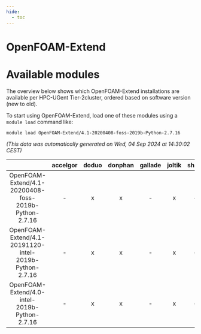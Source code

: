 ```yaml
---
hide:
  - toc
---
```


OpenFOAM-Extend
===============

# Available modules


The overview below shows which OpenFOAM-Extend installations are available per HPC-UGent Tier-2cluster, ordered based on software version (new to old).

To start using OpenFOAM-Extend, load one of these modules using a `module load` command like:

```shell
module load OpenFOAM-Extend/4.1-20200408-foss-2019b-Python-2.7.16
```

*(This data was automatically generated on Wed, 04 Sep 2024 at 14:30:02 CEST)*  

| |accelgor|doduo|donphan|gallade|joltik|shinx|skitty|
| :---: | :---: | :---: | :---: | :---: | :---: | :---: | :---: |
|OpenFOAM-Extend/4.1-20200408-foss-2019b-Python-2.7.16|-|x|x|-|x|-|x|
|OpenFOAM-Extend/4.1-20191120-intel-2019b-Python-2.7.16|-|x|x|-|x|-|-|
|OpenFOAM-Extend/4.0-intel-2019b-Python-2.7.16|-|x|x|-|x|-|x|
